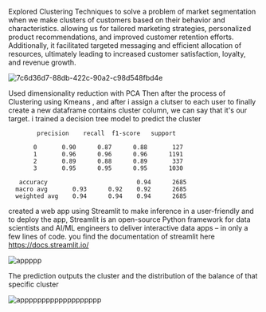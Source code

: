 Explored Clustering Techniques to solve a problem of market segmentation when we make clusters of customers based on their behavior and characteristics. allowing us for tailored marketing strategies, personalized product recommendations, and improved customer retention efforts. Additionally, it facilitated targeted messaging and efficient allocation of resources, ultimately leading to increased customer satisfaction, loyalty, and revenue growth.



![7c6d36d7-88db-422c-90a2-c98d548fbd4e](https://github.com/mahdihammi/Market-Segmentation/assets/89527502/012e147d-7a71-4aba-91b4-f2ad0d28f755)


Used dimensionality reduction with PCA
Then after the process of Clustering using Kmeans , and after i assign a clutser to each user to finally create a new dataframe contains cluster column, we can say that it's our target.
i trained a decision tree model to predict the cluster


            precision    recall  f1-score   support

           0       0.90      0.87      0.88       127
           1       0.96      0.96      0.96      1191
           2       0.89      0.88      0.89       337
           3       0.95      0.95      0.95      1030

       accuracy                         0.94      2685
      macro avg       0.93      0.92    0.92      2685
      weighted avg    0.94      0.94    0.94      2685



created a web app using Streamlit to make inference in a user-friendly and to deploy the app, Streamlit is an open-source Python framework for data scientists and AI/ML engineers to deliver interactive data apps – in only a few lines of code. you find the documentation of streamlit here https://docs.streamlit.io/ <br>


![appppp](https://github.com/mahdihammi/Market-Segmentation/assets/89527502/d026b70d-eaf8-4cae-b9f0-64ca2e25e6a8)

The prediction outputs the cluster and the distribution of the balance of that specific cluster

![appppppppppppppppppp](https://github.com/mahdihammi/Market-Segmentation/assets/89527502/e7d9733f-be07-4f20-935a-dd1e03e1d2c3)
